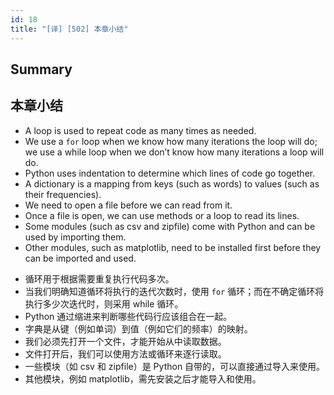 ```yaml
---
id: 18
title: "[译] [502] 本章小结"
---
```



## Summary
## 本章小结

* A loop is used to repeat code as many times as needed.
* We use a `for` loop when we know how many iterations the loop will do; we use a while loop when we don’t know how many iterations a loop will do.
* Python uses indentation to determine which lines of code go together.
* A dictionary is a mapping from keys (such as words) to values (such as their frequencies).
* We need to open a file before we can read from it.
* Once a file is open, we can use methods or a loop to read its lines.
* Some modules (such as csv and zipfile) come with Python and can be used by importing them.
* Other modules, such as matplotlib, need to be installed first before they can be imported and used.

<!-- -->

* 循环用于根据需要重复执行代码多次。
* 当我们明确知道循环将执行的迭代次数时，使用 `for` 循环；而在不确定循环将执行多少次迭代时，则采用 while 循环。
* Python 通过缩进来判断哪些代码行应该组合在一起。
* 字典是从键（例如单词）到值（例如它们的频率）的映射。
* 我们必须先打开一个文件，才能开始从中读取数据。
* 文件打开后，我们可以使用方法或循环来逐行读取。
* 一些模块（如 csv 和 zipfile）是 Python 自带的，可以直接通过导入来使用。
* 其他模块，例如 matplotlib，需先安装之后才能导入和使用。
